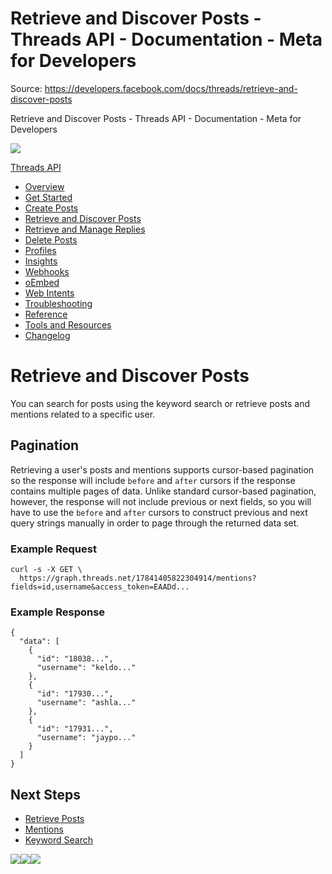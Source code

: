 # Retrieve and Discover Posts - Threads API - Documentation - Meta for Developers

Source: https://developers.facebook.com/docs/threads/retrieve-and-discover-posts

Retrieve and Discover Posts - Threads API - Documentation - Meta for Developers

![](https://facebook.com/security/hsts-pixel.gif)

[Threads API](.md)

* [Overview](overview.md)
* [Get Started](get-started.md)
* [Create Posts](create-posts.md)
* [Retrieve and Discover Posts](retrieve-and-discover-posts.md)
* [Retrieve and Manage Replies](retrieve-and-manage-replies.md)
* [Delete Posts](posts/delete-posts.md)
* [Profiles](threads-profiles.md)
* [Insights](insights.md)
* [Webhooks](webhooks.md)
* [oEmbed](tools-and-resources/embed-a-threads-post.md)
* [Web Intents](threads-web-intents.md)
* [Troubleshooting](troubleshooting.md)
* [Reference](reference.md)
* [Tools and Resources](tools-and-resources.md)
* [Changelog](changelog.md)

# Retrieve and Discover Posts

You can search for posts using the keyword search or retrieve posts and mentions related to a specific user.

## Pagination

Retrieving a user's posts and mentions supports cursor-based pagination so the response will include `before` and `after` cursors if the response contains multiple pages of data. Unlike standard cursor-based pagination, however, the response will not include previous or next fields, so you will have to use the `before` and `after` cursors to construct previous and next query strings manually in order to page through the returned data set.

### Example Request

```
curl -s -X GET \
  https://graph.threads.net/17841405822304914/mentions?fields=id,username&access_token=EAADd...
```

### Example Response

```
{
  "data": [
    {
      "id": "18038...",
      "username": "keldo..."
    },
    {
      "id": "17930...",
      "username": "ashla..."
    },
    {
      "id": "17931...",
      "username": "jaypo..."
    }
  ]
}
```

## Next Steps

* [Retrieve Posts](retrieve-and-discover-posts/retrieve-posts.md)
* [Mentions](threads-mentions.md)
* [Keyword Search](keyword-search.md)

![](https://www.facebook.com/tr?id=675141479195042&ev=PageView&noscript=1)![](https://www.facebook.com/tr?id=574561515946252&ev=PageView&noscript=1)![](https://www.facebook.com/tr?id=1754628768090156&ev=PageView&noscript=1)